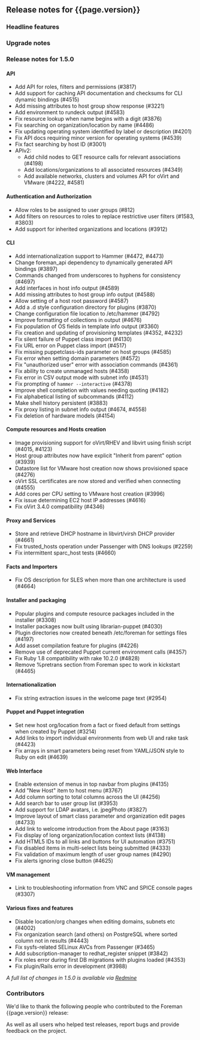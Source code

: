 ## Release notes for {{page.version}}

### Headline features

### Upgrade notes

### Release notes for 1.5.0

#### API
* Add API for roles, filters and permissions (#3817)
* Add support for caching API documentation and checksums for CLI dynamic bindings (#4515)
* Add missing attributes to host group show response (#3221)
* Add environment to rundeck output (#4583)
* Fix resource lookup when name begins with a digit (#3876)
* Fix searching on organization/location by name (#4486)
* Fix updating operating system identified by label or description (#4201)
* Fix API docs requiring minor version for operating systems (#4539)
* Fix fact searching by host ID (#3001)
* APIv2:
   * Add child nodes to GET resource calls for relevant associations (#4198)
   * Add locations/organizations to all associated resources (#4349)
   * Add available networks, clusters and volumes API for oVirt and VMware (#4222, #4581)

#### Authentication and Authorization
* Allow roles to be assigned to user groups (#812)
* Add filters on resources to roles to replace restrictive user filters (#1583, #3803)
* Add support for inherited organizations and locations (#3912)

#### CLI
* Add internationalization support to Hammer (#4472, #4473)
* Change foreman_api dependency to dynamically generated API bindings (#3897)
* Commands changed from underscores to hyphens for consistency (#4697)
* Add interfaces in host info output (#4589)
* Add missing attributes to host group info output (#4588)
* Allow setting of a host root password (#4587)
* Add a .d style configuration directory for plugins (#3870)
* Change configuration file location to /etc/hammer (#4792)
* Improve formatting of collections in output (#4676)
* Fix population of OS fields in template info output (#3360)
* Fix creation and updating of provisioning templates (#4352, #4232)
* Fix silent failure of Puppet class import (#4130)
* Fix URL error on Puppet class import (#4517)
* Fix missing puppetclass-ids parameter on host groups (#4585)
* Fix error when setting domain parameters (#4572)
* Fix "unauthorized user" error with association commands (#4361)
* Fix ability to create unmanaged hosts (#4358)
* Fix error in CSV output mode with subnet info (#4531)
* Fix prompting of `hammer --interactive` (#4378)
* Improve shell completion with values needing quoting (#4182)
* Fix alphabetical listing of subcommands (#4112)
* Make shell history persistent (#3883)
* Fix proxy listing in subnet info output (#4674, #4558)
* Fix deletion of hardware models (#4154)

#### Compute resources and Hosts creation
* Image provisioning support for oVirt/RHEV and libvirt using finish script (#4015, #4123)
* Host group attributes now have explicit "Inherit from parent" option (#3939)
* Datastore list for VMware host creation now shows provisioned space (#4276)
* oVirt SSL certificates are now stored and verified when connecting (#4555)
* Add cores per CPU setting to VMware host creation (#3996)
* Fix issue determining EC2 host IP addresses (#4616)
* Fix oVirt 3.4.0 compatibility (#4346)

#### Proxy and Services
* Store and retrieve DHCP hostname in libvirt/virsh DHCP provider (#4661)
* Fix trusted_hosts operation under Passenger with DNS lookups (#2259)
* Fix intermittent sparc_host tests (#4660)

#### Facts and Importers
* Fix OS description for SLES when more than one architecture is used (#4664)

#### Installer and packaging
* Popular plugins and compute resource packages included in the installer (#3308)
* Installer packages now built using librarian-puppet (#4030)
* Plugin directories now created beneath /etc/foreman for settings files (#4197)
* Add asset compilation feature for plugins (#4226)
* Remove use of deprecated Puppet current environment calls (#4357)
* Fix Ruby 1.8 compatibility with rake 10.2.0 (#4828)
* Remove %pretrans section from Foreman spec to work in kickstart (#4465)

#### Internationalization
* Fix string extraction issues in the welcome page text (#2954)

#### Puppet and Puppet integration
* Set new host org/location from a fact or fixed default from settings when created by Puppet (#3214)
* Add links to import individual environments from web UI and rake task (#4423)
* Fix arrays in smart parameters being reset from YAML/JSON style to Ruby on edit (#4639)

#### Web Interface
* Enable extension of menus in top navbar from plugins (#4135)
* Add "New Host" item to host menu (#3767)
* Add column sorting to total columns across the UI (#4256)
* Add search bar to user group list (#3953)
* Add support for LDAP avatars, i.e. jpegPhoto (#3827)
* Improve layout of smart class parameter and organization edit pages (#4733)
* Add link to welcome introduction from the About page (#3163)
* Fix display of long organization/location context lists (#4138)
* Add HTML5 IDs to all links and buttons for UI automation (#3751)
* Fix disabled items in multi-select lists being submitted (#4333)
* Fix validation of maximum length of user group names (#4290)
* Fix alerts ignoring close button (#4625)

#### VM management
* Link to troubleshooting information from VNC and SPICE console pages (#3307)

#### Various fixes and features
* Disable location/org changes when editing domains, subnets etc (#4002)
* Fix organization search (and others) on PostgreSQL where sorted column not in results (#4443)
* Fix sysfs-related SELinux AVCs from Passenger (#3465)
* Add subscription-manager to redhat_register snippet (#3842)
* Fix roles error during first DB migrations with plugins loaded (#4353)
* Fix plugin/Rails error in development (#3988)

*A full list of changes in 1.5.0 is available via [Redmine](http://projects.theforeman.org/rb/release/4)*

### Contributors

We'd like to thank the following people who contributed to the Foreman {{page.version}} release:


As well as all users who helped test releases, report bugs and provide feedback on the project.

